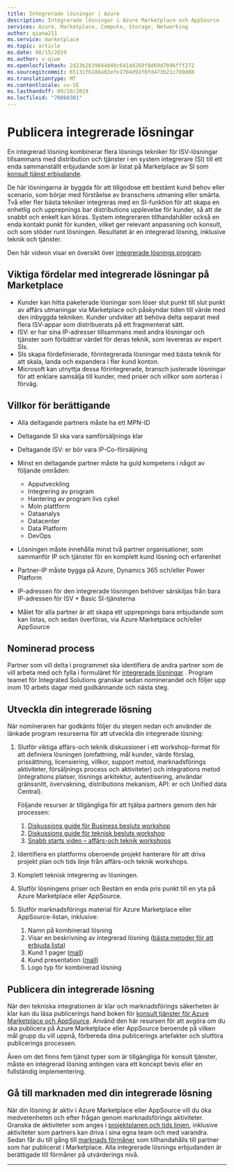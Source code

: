 ```yaml
---
title: Integrerade lösningar | Azure
description: Integrerade lösningar i Azure Marketplace och AppSource
services: Azure, Marketplace, Compute, Storage, Networking
author: qianw211
ms.service: marketplace
ms.topic: article
ms.date: 08/15/2019
ms.author: v-qiwe
ms.openlocfilehash: 2d23b2b39844d48c6414d269f8d69d7b96fff272
ms.sourcegitcommit: 65131f6188a02efe1704d92f0fd473b21c760d08
ms.translationtype: MT
ms.contentlocale: sv-SE
ms.lasthandoff: 09/10/2019
ms.locfileid: "70860301"
---
```

# <a name="publishing-integrated-solutions"></a>Publicera integrerade lösningar

En integrerad lösning kombinerar flera lösnings tekniker för ISV-lösningar tillsammans med distribution och tjänster i en system integrerare (SI) till ett enda sammanställt erbjudande som är listat på Marketplace av SI som [konsult tjänst erbjudande](https://docs.microsoft.com/azure/marketplace/consulting-services).

De här lösningarna är byggda för att tillgodose ett bestämt kund behov eller scenario, som börjar med förståelse av branschens utmaning eller smärta. Två eller fler bästa tekniker integreras med en SI-funktion för att skapa en enhetlig och upprepnings bar distributions upplevelse för kunder, så att de snabbt och enkelt kan köras. System integreraren tillhandahåller också en enda kontakt punkt för kunden, vilket ger relevant anpassning och konsult, och som stöder runt lösningen. Resultatet är en integrerad lösning, inklusive teknik och tjänster.

Den här videon visar en översikt över [integrerade lösnings program](https://aka.ms/AA5qos4).

## <a name="key-benefits-to-integrated-solutions-in-the-marketplace"></a>Viktiga fördelar med integrerade lösningar på Marketplace

* Kunder kan hitta paketerade lösningar som löser slut punkt till slut punkt av affärs utmaningar via Marketplace och påskyndar tiden till värde med den inbyggda tekniken. Kunder undviker att behöva delta separat med flera ISV-appar som distribuerats på ett fragmenterat sätt.
* ISV: er har sina IP-adresser tillsammans med andra lösningar och tjänster som förbättrar värdet för deras teknik, som levereras av expert SIs.
* SIs skapa fördefinierade, förintegrerada lösningar med bästa teknik för att skala, landa och expandera i fler kund konton.
* Microsoft kan utnyttja dessa förintegrerade, bransch justerade lösningar för att enklare samsälja till kunder, med priser och villkor som sorteras i förväg. 

## <a name="eligibility-criteria"></a>Villkor för berättigande

* Alla deltagande partners måste ha ett MPN-ID
* Deltagande SI ska vara samförsäljnings klar
* Deltagande ISV: er bör vara IP-Co-försäljning 
* Minst en deltagande partner måste ha guld kompetens i något av följande områden:

    * Apputveckling
    * Integrering av program
    * Hantering av program livs cykel
    * Moln plattform
    * Dataanalys
    * Datacenter
    * Data Platform
    * DevOps

* Lösningen måste innehålla minst två partner organisationer, som sammanför IP och tjänster för en komplett kund lösning och erfarenhet
* Partner-IP måste bygga på Azure, Dynamics 365 och/eller Power Platform
* IP-adressen för den integrerade lösningen behöver särskiljas från bara IP-adressen för ISV + Basic SI-tjänsterna
* Målet för alla partner är att skapa ett upprepnings bara erbjudande som kan listas, och sedan överföras, via Azure Marketplace och/eller AppSource

## <a name="nomination-process"></a>Nominerad process

Partner som vill delta i programmet ska identifiera de andra partner som de vill arbeta med och fylla i formuläret för [integrerade lösningar](https://aka.ms/AA5qicu) . Program teamet för Integrated Solutions granskar sedan nominerandet och följer upp inom 10 arbets dagar med godkännande och nästa steg. 

## <a name="developing-your-integrated-solution"></a>Utveckla din integrerade lösning 

När nomineraren har godkänts följer du stegen nedan och använder de länkade program resurserna för att utveckla din integrerade lösning: 

1. Slutför viktiga affärs-och teknik diskussioner i ett workshop-format för att definiera lösningen (omfattning, mål kunder, värde förslag, prissättning, licensiering, villkor, support metod, marknadsförings aktiviteter, försäljnings process och aktiviteter) och integrations metod (integrations platser, lösnings arkitektur, autentisering, användar gränssnitt, övervakning, distributions mekanism, API: er och Unified data Central). 

    Följande resurser är tillgängliga för att hjälpa partners genom den här processen:

    1. [Diskussions guide för Business besluts workshop](https://aka.ms/AA5qicx)
    1. [Diskussions guide för teknisk besluts workshop](https://aka.ms/AA5qid1)
    1. [Snabb starts video – affärs-och teknik workshops](https://aka.ms/AA5qos9)

1. Identifiera en plattforms oberoende projekt hanterare för att driva projekt plan och tids linje från affärs-och teknik workshops.

1. Komplett teknisk integrering av lösningen.

1. Slutför lösningens priser och Bestäm en enda pris punkt till en yta på Azure Marketplace eller AppSource.

1. Slutför marknadsförings material för Azure Marketplace eller AppSource-listan, inklusive:

    1. Namn på kombinerad lösning
    2. Visar en beskrivning av integrerad lösning ([bästa metoder för att erbjuda lista](https://docs.microsoft.com/azure/marketplace/gtm-offer-listing-best-practices))
    1. Kund 1 pager ([mall](https://aka.ms/AA5s08a))
    1. Kund presentation ([mall](https://aka.ms/AA5s7ql))
    1. Logo typ för kombinerad lösning 

## <a name="publishing-your-integrated-solution"></a>Publicera din integrerade lösning 

När den tekniska integrationen är klar och marknadsförings säkerheten är klar kan du läsa publicerings hand boken för [konsult tjänster för Azure Marketplace och AppSource](https://docs.microsoft.com/azure/marketplace/consulting-services). Använd den här resursen för att avgöra om du ska publicera på Azure Marketplace eller AppSource beroende på vilken mål grupp du vill uppnå, förbereda dina publicerings artefakter och slutföra publicerings processen.

Även om det finns fem tjänst typer som är tillgängliga för konsult tjänster, måste en integrerad lösning antingen vara ett koncept bevis eller en fullständig implementering.

## <a name="going-to-market-with-your-integrated-solution"></a>Gå till marknaden med din integrerade lösning 

När din lösning är aktiv i Azure Marketplace eller AppSource vill du öka medvetenheten och efter frågan genom marknadsförings aktiviteter. Granska de aktiviteter som anges i [projektplanen och tids linjen](https://aka.ms/AA5qiuc), inklusive aktiviteter som partners kan driva i sina egna team och med varandra. Sedan får du till gång till [marknads förmåner](https://docs.microsoft.com/azure/marketplace/gtm-your-marketplace-benefits#list-trial-and-consulting-benefits) som tillhandahålls till partner som har publicerat i Marketplace. Alla integrerade lösnings erbjudanden är berättigade till förmåner på utvärderings nivå.

---
